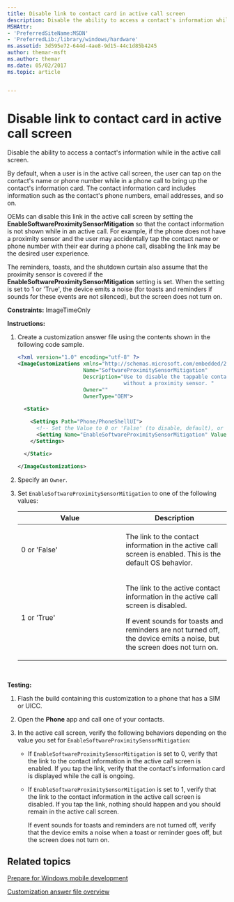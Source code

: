 ```yaml
---
title: Disable link to contact card in active call screen
description: Disable the ability to access a contact's information while in the active call screen.
MSHAttr:
- 'PreferredSiteName:MSDN'
- 'PreferredLib:/library/windows/hardware'
ms.assetid: 3d595e72-644d-4ae8-9d15-44c1d85b4245
author: themar-msft
ms.author: themar
ms.date: 05/02/2017
ms.topic: article


---
```


# Disable link to contact card in active call screen


Disable the ability to access a contact's information while in the active call screen.

By default, when a user is in the active call screen, the user can tap on the contact's name or phone number while in a phone call to bring up the contact's information card. The contact information card includes information such as the contact's phone numbers, email addresses, and so on.

OEMs can disable this link in the active call screen by setting the **EnableSoftwareProximitySensorMitigation** so that the contact information is not shown while in an active call. For example, if the phone does not have a proximity sensor and the user may accidentally tap the contact name or phone number with their ear during a phone call, disabling the link may be the desired user experience.

The reminders, toasts, and the shutdown curtain also assume that the proximity sensor is covered if the **EnableSoftwareProximitySensorMitigation** setting is set. When the setting is set to 1 or 'True', the device emits a noise (for toasts and reminders if sounds for these events are not silenced), but the screen does not turn on.

<a href="" id="constraints---imagetimeonly"></a>**Constraints:** ImageTimeOnly  

<a href="" id="instructions-"></a>**Instructions:**  
1.  Create a customization answer file using the contents shown in the following code sample.

    ```XML
    <?xml version="1.0" encoding="utf-8" ?>  
    <ImageCustomizations xmlns="http://schemas.microsoft.com/embedded/2004/10/ImageUpdate"  
                         Name="SoftwareProximitySensorMitigation"  
                         Description="Use to disable the tappable contact information in the active call screen such as for phones
                                      without a proximity sensor. "  
                         Owner=""  
                         OwnerType="OEM"> 
      
      <Static>  

        <Settings Path="Phone/PhoneShellUI">  
          <!-- Set the Value to 0 or 'False' (to disable, default), or set to 1 or 'True' (to enable) -->
          <Setting Name="EnableSoftwareProximitySensorMitigation" Value="" />
        </Settings>  

      </Static>

    </ImageCustomizations>
    ```

2.  Specify an `Owner`.

3.  Set `EnableSoftwareProximitySensorMitigation` to one of the following values:

    <table>
    <colgroup>
    <col width="50%" />
    <col width="50%" />
    </colgroup>
    <thead>
    <tr class="header">
    <th>Value</th>
    <th>Description</th>
    </tr>
    </thead>
    <tbody>
    <tr class="odd">
    <td><p>0 or 'False'</p></td>
    <td><p>The link to the contact information in the active call screen is enabled. This is the default OS behavior.</p></td>
    </tr>
    <tr class="even">
    <td><p>1 or 'True'</p></td>
    <td><p>The link to the active contact information in the active call screen is disabled.</p>
    <p>If event sounds for toasts and reminders are not turned off, the device emits a noise, but the screen does not turn on.</p></td>
    </tr>
    </tbody>
    </table>

     

<a href="" id="testing-"></a>**Testing:**  
1.  Flash the build containing this customization to a phone that has a SIM or UICC.

2.  Open the **Phone** app and call one of your contacts.

3.  In the active call screen, verify the following behaviors depending on the value you set for `EnableSoftwareProximitySensorMitigation`:

    -   If `EnableSoftwareProximitySensorMitigation` is set to 0, verify that the link to the contact information in the active call screen is enabled. If you tap the link, verify that the contact's information card is displayed while the call is ongoing.

    -   If `EnableSoftwareProximitySensorMitigation` is set to 1, verify that the link to the contact information in the active call screen is disabled. If you tap the link, nothing should happen and you should remain in the active call screen.

        If event sounds for toasts and reminders are not turned off, verify that the device emits a noise when a toast or reminder goes off, but the screen does not turn on.

## Related topics

[Prepare for Windows mobile development](https://docs.microsoft.com/en-us/windows-hardware/manufacture/mobile/preparing-for-windows-mobile-development)

[Customization answer file overview](https://docs.microsoft.com/en-us/windows-hardware/customize/mobile/mcsf/customization-answer-file)
